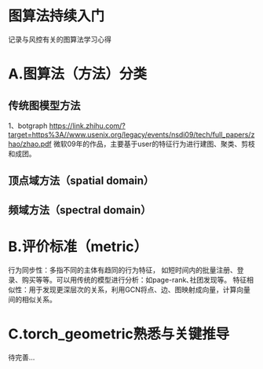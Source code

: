 # 图算法持续入门
记录与风控有关的图算法学习心得


# A.图算法（方法）分类
## 传统图模型方法
1、botgraph
https://link.zhihu.com/?target=https%3A//www.usenix.org/legacy/events/nsdi09/tech/full_papers/zhao/zhao.pdf
微软09年的作品，主要基于user的特征行为进行建图、聚类、剪枝和成团。




## 顶点域方法（spatial domain）


## 频域方法（spectral domain）

# B.评价标准（metric）
行为同步性：多指不同的主体有趋同的行为特征， 如短时间内的批量注册、登录、购买等等。可以用传统的模型进行分析：如page-rank､社团发现等。
特征相似性：用于发现更深层次的关系，利用GCN将点、边、图映射成向量，计算向量间的相似关系。


# C.torch_geometric熟悉与关键推导

待完善…






